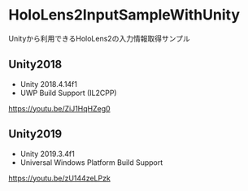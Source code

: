 # HoloLens2InputSampleWithUnity
Unityから利用できるHoloLens2の入力情報取得サンプル

## Unity2018
- Unity 2018.4.14f1
- UWP Build Support (IL2CPP)

https://youtu.be/ZiJ1HqHZeg0

## Unity2019
- Unity 2019.3.4f1
- Universal Windows Platform Build Support

https://youtu.be/zU144zeLPzk
